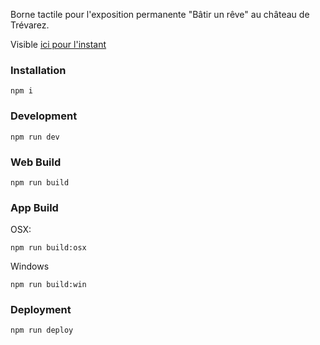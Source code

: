 Borne tactile pour l'exposition permanente "Bâtir un rêve" au château de Trévarez.

Visible [ici pour l'instant](http://vkammerer.github.io/trevarez/)

### Installation
```
npm i
```

### Development
```
npm run dev
```

### Web Build
```
npm run build
```

### App Build
OSX:
```
npm run build:osx
```

Windows
```
npm run build:win
```

### Deployment
```
npm run deploy
```

